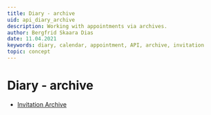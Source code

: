 ```yaml
---
title: Diary - archive
uid: api_diary_archive
description: Working with appointments via archives.
author: Bergfrid Skaara Dias
date: 11.04.2021
keywords: diary, calendar, appointment, API, archive, invitation
topic: concept
---
```


# Diary - archive

* [Invitation Archive][1]

<!-- Referenced links -->
[1]: invitation-archive.md
